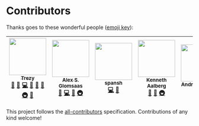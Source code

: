 # Contributors

Thanks goes to these wonderful people ([emoji key](https://github.com/kentcdodds/all-contributors#emoji-key)):

<!-- ALL-CONTRIBUTORS-LIST:START - Do not remove or modify this section -->
| [<img src="https://avatars2.githubusercontent.com/u/442980?v=4" width="100px;"/><br /><sub>Trezy</sub>](http://trezy.com)<br />[💬](#question-trezy "Answering Questions") [🐛](https://github.com/trezy/fuelrats.com/issues?q=author%3Atrezy "Bug reports") [💻](https://github.com/trezy/fuelrats.com/commits?author=trezy "Code") [🎨](#design-trezy "Design") [📖](https://github.com/trezy/fuelrats.com/commits?author=trezy "Documentation") [🤔](#ideas-trezy "Ideas, Planning, & Feedback") [🚇](#infra-trezy "Infrastructure (Hosting, Build-Tools, etc)") [👀](#review-trezy "Reviewed Pull Requests") | [<img src="https://avatars0.githubusercontent.com/u/125232?v=4" width="100px;"/><br /><sub>Alex S. Glomsaas</sub>](https://github.com/xlexi)<br />[🐛](https://github.com/trezy/fuelrats.com/issues?q=author%3Axlexi "Bug reports") [💻](https://github.com/trezy/fuelrats.com/commits?author=xlexi "Code") [🤔](#ideas-xlexi "Ideas, Planning, & Feedback") [🚇](#infra-xlexi "Infrastructure (Hosting, Build-Tools, etc)") | [<img src="https://avatars2.githubusercontent.com/u/103208?v=4" width="100px;"/><br /><sub>spansh</sub>](https://github.com/spansh)<br />[💻](https://github.com/trezy/fuelrats.com/commits?author=spansh "Code") [🎨](#design-spansh "Design") | [<img src="https://avatars3.githubusercontent.com/u/3196591?v=4" width="100px;"/><br /><sub>Kenneth Aalberg</sub>](https://github.com/kenneaal)<br />[🐛](https://github.com/trezy/fuelrats.com/issues?q=author%3Akenneaal "Bug reports") [🤔](#ideas-kenneaal "Ideas, Planning, & Feedback") [🚇](#infra-kenneaal "Infrastructure (Hosting, Build-Tools, etc)") | [<img src="https://avatars2.githubusercontent.com/u/6172379?v=4" width="100px;"/><br /><sub>Andrew Bishop</sub>](https://github.com/andybish)<br />[🐛](https://github.com/trezy/fuelrats.com/issues?q=author%3Aandybish "Bug reports") | [<img src="https://avatars0.githubusercontent.com/u/1807416?v=4" width="100px;"/><br /><sub>Aki Loponen</sub>](https://github.com/Belserium)<br />[🐛](https://github.com/trezy/fuelrats.com/issues?q=author%3ABelserium "Bug reports") [🤔](#ideas-Belserium "Ideas, Planning, & Feedback") |
| :---: | :---: | :---: | :---: | :---: | :---: |
<!-- ALL-CONTRIBUTORS-LIST:END -->

This project follows the [all-contributors](https://github.com/kentcdodds/all-contributors) specification. Contributions of any kind welcome!
